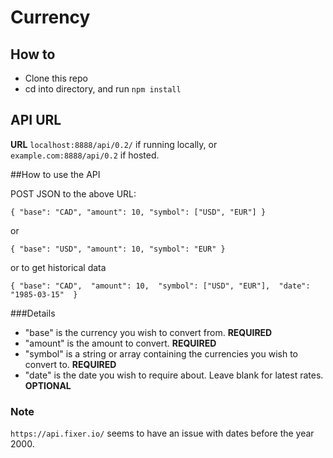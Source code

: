 # Currency

## How to
* Clone this repo
* cd into directory, and run `npm install`

## API URL
__URL__
`localhost:8888/api/0.2/` if running locally,
or
`example.com:8888/api/0.2` if hosted.

##How to use the API

POST JSON to the above URL:

`{
	"base": "CAD",
	"amount": 10,
	"symbol": ["USD", "EUR"]
}`

or

`{
	"base": "USD",
	"amount": 10,
	"symbol": "EUR"
}`

or to get historical data

`{
	"base": "CAD", 
	"amount": 10, 
	"symbol": ["USD", "EUR"], 
	"date": "1985-03-15" 
}`

###Details

* "base" is the currency you wish to convert from. __REQUIRED__
* "amount" is the amount to convert. __REQUIRED__
* "symbol" is a string or array containing the currencies you wish to convert to. __REQUIRED__
* "date" is the date you wish to require about. Leave blank for latest rates. __OPTIONAL__

### Note

`https://api.fixer.io/` seems to have an issue with dates before the year 2000.

